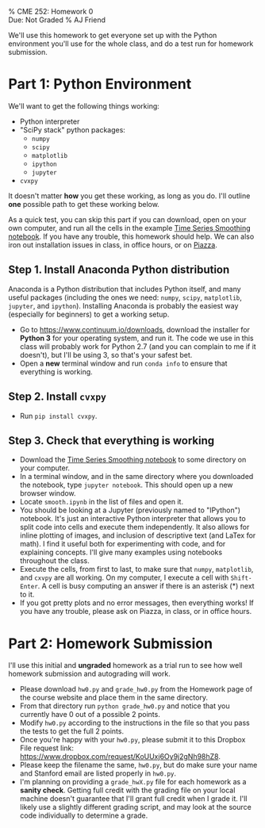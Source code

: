 % CME 252: Homework 0 \
  Due: Not Graded
% AJ Friend

We'll use this homework to get everyone set up with
the Python environment you'll use for the whole class,
and do a test run for homework submission.

# Part 1: Python Environment
We'll want to get the following things working:

- Python interpreter
- "SciPy stack" python packages:
    - `numpy`
    - `scipy`
    - `matplotlib`
    - `ipython`
    - `jupyter`
- `cvxpy`

It doesn't matter **how** you get these working, as long as you do. I'll outline **one** possible path to get these working below.

As a quick test, you can skip this part if you can download, open on your own computer, and run all the cells in the example [Time Series Smoothing notebook](http://nbviewer.ipython.org/github/icme/cme252-optimization/blob/master/lectures/intro/smooth.ipynb). If you have any trouble,
this homework should help. We can also iron out installation issues
in class, in office hours, or on [Piazza](http://piazza.com/stanford/fall2015/cme252).

## Step 1. Install Anaconda Python distribution
Anaconda is a Python distribution that includes Python itself, and many useful packages (including the ones we need: `numpy`, `scipy`, `matplotlib`, `jupyter`, and `ipython`). Installing Anaconda is probably the easiest way (especially for beginners) to get a working setup.

- Go to <https://www.continuum.io/downloads>, download the installer for **Python 3** for your operating system, and run it. The code we use in this class will probably work for Python 2.7 (and you can complain to me if it doesn't), but I'll be using 3, so that's your safest bet.
- Open a **new** terminal window and run `conda info` to ensure that everything is working.

## Step 2. Install `cvxpy`
- Run `pip install cvxpy`.

## Step 3. Check that everything is working
- Download the [Time Series Smoothing notebook](http://nbviewer.ipython.org/github/icme/cme252-optimization/blob/master/lectures/intro/smooth.ipynb) to some directory on your computer.
- In a terminal window, and in the same directory where you downloaded the notebook, type `jupyter notebook`. This should open up a new browser window.
- Locate `smooth.ipynb` in the list of files and open it.
- You should be looking at a Jupyter (previously named to "IPython") notebook. It's just an interactive Python interpreter that allows you to split code into cells and execute them independently. It also allows for inline plotting of images, and inclusion of descriptive text (and LaTex for math).
I find it useful both for experimenting with code, and for explaining concepts. I'll give many examples using notebooks throughout the class.
- Execute the cells, from first to last, to make sure that `numpy`, `matplotlib`, and `cxvpy` are all working. On my computer, I execute a cell with `Shift-Enter`. A cell is busy computing an answer if there is an asterisk (\*) next to it.
- If you got pretty plots and no error messages, then everything works! If you have any trouble, please ask on Piazza, in class, or in office hours.

# Part 2: Homework Submission
I'll use this initial and **ungraded** homework as a trial run to see how well homework submission and autograding will work.

- Please download `hw0.py` and `grade_hw0.py` from the Homework page of the course website and place them in the same directory.
- From that directory run `python grade_hw0.py` and notice that you currently have 0 out of a possible 2 points.
- Modify `hw0.py` according to the instructions in the file so that you pass
the tests to get the full 2 points.
- Once you're happy with your `hw0.py`, please submit it to this Dropbox File request link: <https://www.dropbox.com/request/KoUUxj6Oy9j2gNh98hZ8>.
- Please keep the filename the same, `hw0.py`, but do make sure your name
and Stanford email are listed properly in `hw0.py`.
- I'm planning on providing a `grade_hwX.py` file for each homework as a **sanity check**. Getting full credit with the grading file on your local machine
doesn't guarantee that I'll grant full credit when I grade it. I'll likely use a slightly different grading script, and may look at the source code individually to determine a grade. 
